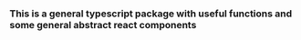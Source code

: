 ### This is a general typescript package with useful functions and some general abstract react components